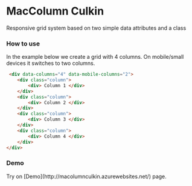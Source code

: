 <h1>MacColumn Culkin</h1>
<p>Responsive grid system based on two simple data attributes and a class</p>



<h3>How to use</h3>
<p>In the example below we create a grid with 4 columns. On mobile/small devices it switches to two columns.</p>

```html
 <div data-columns="4" data-mobile-columns="2">
	<div class="column">
		<div> Column 1 </div>
	</div>
	<div class="column">
		<div> Column 2 </div>
	</div>
	<div class="column">
		<div> Column 3 </div>
	</div>
	<div class="column">
		<div> Column 4 </div>
	</div>
</div>
```



<h3>Demo</h3>
Try on [Demo](http://macolumnculkin.azurewebsites.net/) page.<br>


